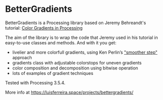 # BetterGradients

BetterGradients is a Processing library based on Jeremy Behreandt's tutorial: [Color Gradients in Processing](https://medium.com/@behreajj/color-gradients-in-processing-v-2-0-e5c0b87cdfd2)

The aim of the library is to wrap the code that Jeremy used in his tutorial in easy-to-use classes and methods. And with it you get:
- livelier and more colorfull gradients, using Ken Perlin’s ["smoother step"](https://en.wikipedia.org/wiki/Smoothstep) approach
- gradients class with adjustable colorstops for uneven gradients
- color composition and decomposition using bitwise operation
- lots of examples of gradient techniques 

Tested with Processing 3.5.4.

More info at https://luisferreira.space/projects/bettergradients/
